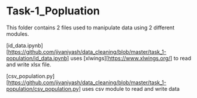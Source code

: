 # Task-1_Popluation

This folder contains 2 files used to manipulate data using 2 different modules.

[id_data.ipynb][https://github.com/jivaniyash/data_cleaning/blob/master/task_1-population/id_data.ipynb] uses [xlwings][https://www.xlwings.org/] to read and write xlsx file.

[csv_population.py][https://github.com/jivaniyash/data_cleaning/blob/master/task_1-population/csv_population.py] uses csv module to read and write data